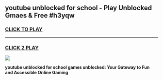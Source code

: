 
## youtube unblocked for school - Play Unblocked Gmaes & Free #h3yqw
<h3>
<a href="https://news.freeplayer.one?title=youtube_unblocked_for_school&ref=24F">CLICK TO PLAY</a></h3>
<hr>

<h3>
<a href="https://news.freeplayer.one?title=youtube_unblocked_for_school&ref=24F">CLICK 2 PLAY</a>
  
</h3>

<a href="https://news.freeplayer.one?title=youtube_unblocked_for_school&ref=24F/"><img src="https://clearcache.store/games.png"></a>


**youtube unblocked for school games unblocked: Your Gateway to Fun and Accessible Online Gaming**
